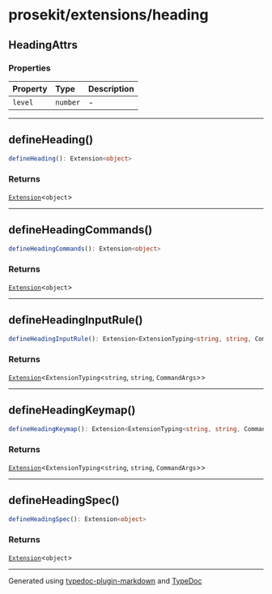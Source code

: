 # prosekit/extensions/heading

## HeadingAttrs

### Properties

| Property | Type | Description |
| :------ | :------ | :------ |
| `level` | `number` | - |

***

## defineHeading()

```ts
defineHeading(): Extension<object>
```

### Returns

[`Extension`](../core.md#extensiont)\<`object`\>

***

## defineHeadingCommands()

```ts
defineHeadingCommands(): Extension<object>
```

### Returns

[`Extension`](../core.md#extensiont)\<`object`\>

***

## defineHeadingInputRule()

```ts
defineHeadingInputRule(): Extension<ExtensionTyping<string, string, CommandArgs>>
```

### Returns

[`Extension`](../core.md#extensiont)\<`ExtensionTyping`\<`string`, `string`, `CommandArgs`\>\>

***

## defineHeadingKeymap()

```ts
defineHeadingKeymap(): Extension<ExtensionTyping<string, string, CommandArgs>>
```

### Returns

[`Extension`](../core.md#extensiont)\<`ExtensionTyping`\<`string`, `string`, `CommandArgs`\>\>

***

## defineHeadingSpec()

```ts
defineHeadingSpec(): Extension<object>
```

### Returns

[`Extension`](../core.md#extensiont)\<`object`\>

***

Generated using [typedoc-plugin-markdown](https://www.npmjs.com/package/typedoc-plugin-markdown) and [TypeDoc](https://typedoc.org/)
